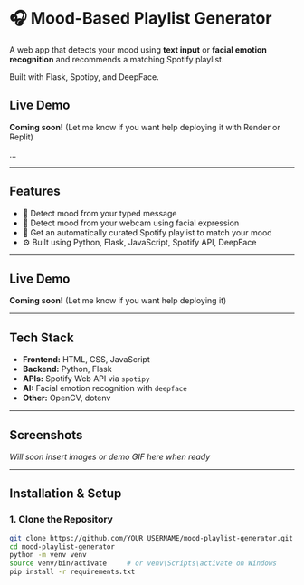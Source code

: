 # 🎧 Mood-Based Playlist Generator

A web app that detects your mood using **text input** or **facial emotion recognition** and recommends a matching Spotify playlist.

Built with Flask, Spotipy, and DeepFace.

## Live Demo

**Coming soon!** (Let me know if you want help deploying it with Render or Replit)

...

---

## Features

- 🧠 Detect mood from your typed message
- 📸 Detect mood from your webcam using facial expression
- 🎵 Get an automatically curated Spotify playlist to match your mood
- ⚙️ Built using Python, Flask, JavaScript, Spotify API, DeepFace

---

## Live Demo

**Coming soon!** (Let me know if you want help deploying it)

---

## Tech Stack

- **Frontend:** HTML, CSS, JavaScript
- **Backend:** Python, Flask
- **APIs:** Spotify Web API via `spotipy`
- **AI:** Facial emotion recognition with `deepface`
- **Other:** OpenCV, dotenv

---

## Screenshots

*Will soon insert images or demo GIF here when ready*

---

## Installation & Setup

### 1. Clone the Repository
```bash
git clone https://github.com/YOUR_USERNAME/mood-playlist-generator.git
cd mood-playlist-generator
python -m venv venv
source venv/bin/activate     # or venv\Scripts\activate on Windows
pip install -r requirements.txt
